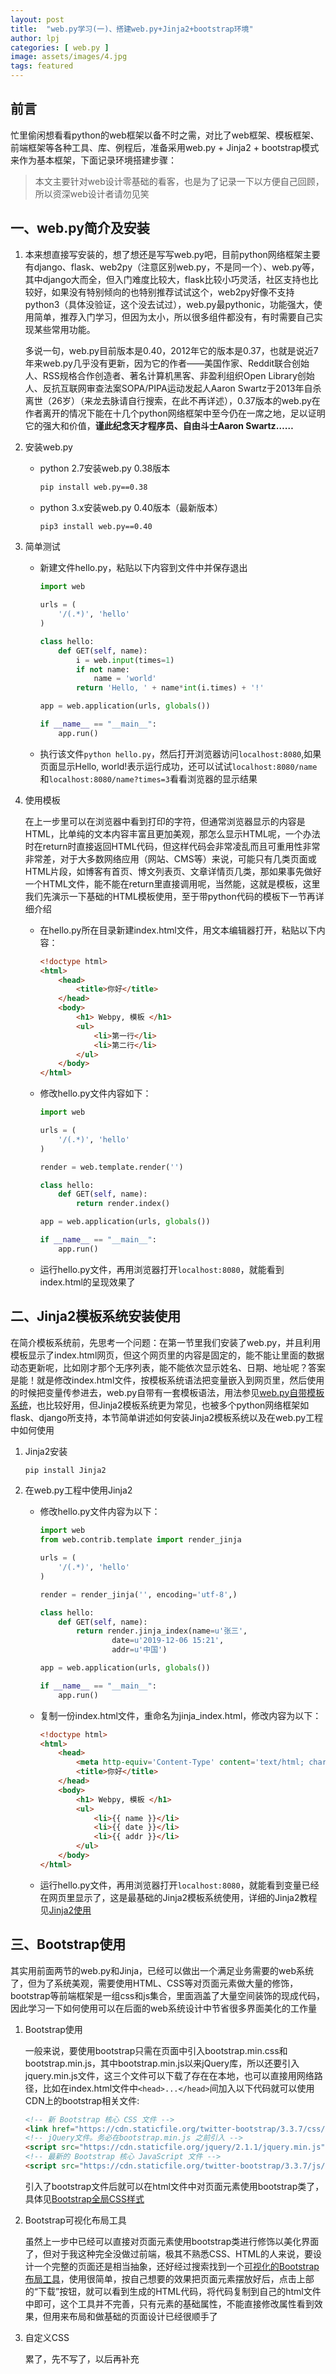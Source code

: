 ```yaml
---
layout: post
title:  "web.py学习(一)、搭建web.py+Jinja2+bootstrap环境"
author: lpj
categories: [ web.py ]
image: assets/images/4.jpg
tags: featured
---
```


## 前言

忙里偷闲想看看python的web框架以备不时之需，对比了web框架、模板框架、前端框架等各种工具、库、例程后，准备采用web.py + Jinja2 + bootstrap模式来作为基本框架，下面记录环境搭建步骤：

>本文主要针对web设计零基础的看客，也是为了记录一下以方便自己回顾，所以资深web设计者请勿见笑

## 一、web.py简介及安装

1. 本来想直接写安装的，想了想还是写写web.py吧，目前python网络框架主要有django、flask、web2py（注意区别web.py，不是同一个）、web.py等，其中django大而全，但入门难度比较大，flask比较小巧灵活，社区支持也比较好，如果没有特别倾向的也特别推荐试试这个，web2py好像不支持python3（具体没验证，这个没去试过），web.py最pythonic，功能强大，使用简单，推荐入门学习，但因为太小，所以很多组件都没有，有时需要自己实现某些常用功能。

    多说一句，web.py目前版本是0.40，2012年它的版本是0.37，也就是说近7年来web.py几乎没有更新，因为它的作者——美国作家、Reddit联合创始人、RSS规格合作创造者、著名计算机黑客、非盈利组织Open Library创始人、反抗互联网审查法案SOPA/PIPA运动发起人Aaron Swartz于2013年自杀离世（26岁）（来龙去脉请自行搜索，在此不再详述），0.37版本的web.py在作者离开的情况下能在十几个python网络框架中至今仍在一席之地，足以证明它的强大和价值，**谨此纪念天才程序员、自由斗士Aaron Swartz……**  

2. 安装web.py
    * python 2.7安装web.py 0.38版本
      ```bash
      pip install web.py==0.38
      ```

    * python 3.x安装web.py 0.40版本（最新版本）
      ```bash
      pip3 install web.py==0.40
      ```

3. 简单测试
    * 新建文件hello.py，粘贴以下内容到文件中并保存退出
      ```python
      import web  

      urls = (  
          '/(.*)', 'hello'  
      )  

      class hello:  
          def GET(self, name):  
              i = web.input(times=1)  
              if not name:   
                  name = 'world'  
              return 'Hello, ' + name*int(i.times) + '!'  

      app = web.application(urls, globals())  

      if __name__ == "__main__":  
          app.run()  
      ```

    * 执行该文件`python hello.py`，然后打开浏览器访问`localhost:8080`,如果页面显示Hello, world!表示运行成功，还可以试试`localhost:8080/name`和`localhost:8080/name?times=3`看看浏览器的显示结果

4. 使用模板

    在上一步里可以在浏览器中看到打印的字符，但通常浏览器显示的内容是HTML，比单纯的文本内容丰富且更加美观，那怎么显示HTML呢，一个办法时在return时直接返回HTML代码，但这样代码会非常凌乱而且可重用性非常非常差，对于大多数网络应用（网站、CMS等）来说，可能只有几类页面或HTML片段，如博客有首页、博文列表页、文章详情页几类，那如果事先做好一个HTML文件，能不能在return里直接调用呢，当然能，这就是模板，这里我们先演示一下基础的HTML模板使用，至于带python代码的模板下一节再详细介绍

    * 在hello.py所在目录新建index.html文件，用文本编辑器打开，粘贴以下内容：
      ```html
      <!doctype html>
      <html>
          <head>
              <title>你好</title>
          </head>
          <body>
              <h1> Webpy, 模板 </h1>
              <ul>
                  <li>第一行</li>
                  <li>第二行</li>
              </ul>
          </body>
      </html>
      ```
    
    * 修改hello.py文件内容如下：
      ```python
      import web  
      
      urls = (  
          '/(.*)', 'hello'  
      )  
      
      render = web.template.render('')
      
      class hello:  
          def GET(self, name):  
              return render.index()
      
      app = web.application(urls, globals())  
      
      if __name__ == "__main__":  
          app.run()  
      ```
    
    * 运行hello.py文件，再用浏览器打开`localhost:8080`，就能看到index.html的呈现效果了
  

## 二、Jinja2模板系统安装使用

在简介模板系统前，先思考一个问题：在第一节里我们安装了web.py，并且利用模板显示了index.html网页，但这个网页里的内容是固定的，能不能让里面的数据动态更新呢，比如刚才那个无序列表，能不能依次显示姓名、日期、地址呢？答案是能！就是修改index.html文件，按模板系统语法把变量嵌入到网页里，然后使用的时候把变量传参进去，web.py自带有一套模板语法，用法参见[web.py自带模板系统](http://webpy.org/docs/0.3/templetor.zh-cn)，也比较好用，但Jinja2模板系统更为常见，也被多个python网络框架如flask、django所支持，本节简单讲述如何安装Jinja2模板系统以及在web.py工程中如何使用

1. Jinja2安装
    ```bash
    pip install Jinja2
    ```

2. 在web.py工程中使用Jinja2

    * 修改hello.py文件内容为以下：
      ```python
      import web  
      from web.contrib.template import render_jinja
      
      urls = (  
          '/(.*)', 'hello'  
      )  
      
      render = render_jinja('', encoding='utf-8',)
      
      class hello:  
          def GET(self, name):  
              return render.jinja_index(name=u'张三', 
                      date=u'2019-12-06 15:21', 
                      addr=u'中国')
      
      app = web.application(urls, globals())  
      
      if __name__ == "__main__":  
          app.run()  
      ```

    * 复制一份index.html文件，重命名为jinja_index.html，修改内容为以下：
      ```html
      <!doctype html>
      <html>
          <head>
              <meta http-equiv='Content-Type' content='text/html; charset=utf-8'>
              <title>你好</title>
          </head>
          <body>
              <h1> Webpy, 模板 </h1>
              <ul>
                  <li>{{ name }}</li>
                  <li>{{ date }}</li>
                  <li>{{ addr }}</li>
              </ul>
          </body>
      </html>
      ```

    * 运行hello.py文件，再用浏览器打开`localhost:8080`，就能看到变量已经在网页里显示了，这是最基础的Jinja2模板系统使用，详细的Jinja2教程见[Jinja2使用](https://www.cnblogs.com/yanzi-meng/p/8342798.html)



## 三、Bootstrap使用

其实用前面两节的web.py和Jinja，已经可以做出一个满足业务需要的web系统了，但为了系统美观，需要使用HTML、CSS等对页面元素做大量的修饰，bootstrap等前端框架是一组css和js集合，里面涵盖了大量空间装饰的现成代码，因此学习一下如何使用可以在后面的web系统设计中节省很多界面美化的工作量

1. Bootstrap使用

    一般来说，要使用bootstrap只需在页面中引入bootstrap.min.css和bootstrap.min.js，其中bootstrap.min.js以来jQuery库，所以还要引入jquery.min.js文件，这三个文件可以下载了存在在本地，也可以直接用网络路径，比如在index.html文件中`<head>...</head>`间加入以下代码就可以使用CDN上的bootstrap相关文件:
    ```html
    <!-- 新 Bootstrap 核心 CSS 文件 -->
    <link href="https://cdn.staticfile.org/twitter-bootstrap/3.3.7/css/bootstrap.min.css" rel="stylesheet">
    <!-- jQuery文件。务必在bootstrap.min.js 之前引入 -->
    <script src="https://cdn.staticfile.org/jquery/2.1.1/jquery.min.js"></script>
    <!-- 最新的 Bootstrap 核心 JavaScript 文件 -->
    <script src="https://cdn.staticfile.org/twitter-bootstrap/3.3.7/js/bootstrap.min.js"></script>
    ```

    引入了bootstrap文件后就可以在html文件中对页面元素使用bootstrap类了，具体见[Bootstrap全局CSS样式](https://v3.bootcss.com/css/)

2. Bootstrap可视化布局工具

    虽然上一步中已经可以直接对页面元素使用bootstrap类进行修饰以美化界面了，但对于我这种完全没做过前端，极其不熟悉CSS、HTML的人来说，要设计一个完整的页面还是相当抽象，还好经过搜索找到一个[可视化的Bootstrap布局工具](http://www.ibootstrap.cn/)，使用很简单，按自己想要的效果把页面元素摆放好后，点击上部的“下载”按钮，就可以看到生成的HTML代码，将代码复制到自己的html文件中即可，这个工具并不完善，只有元素的基础属性，不能直接修改属性看到效果，但用来布局和做基础的页面设计已经很顺手了

3. 自定义CSS

    累了，先不写了，以后再补充

